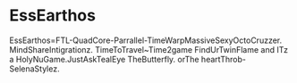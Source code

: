 EssEarthos
==========

EssEarthos=FTL-QuadCore-Parrallel-TimeWarpMassiveSexyOctoCruzzer.  MindShareIntigrationz. TimeToTravel~Time2game FindUrTwinFlame and ITz a HolyNuGame.JustAskTealEye TheButterfly. orThe heartThrob-SelenaStylez. 
